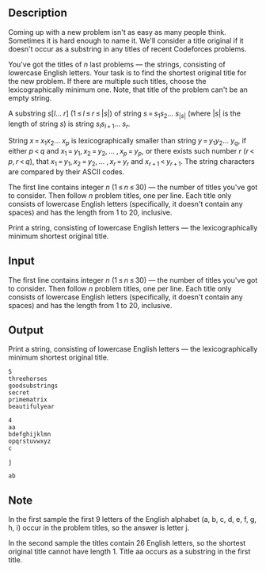 ## Description

<div><p>Coming up with a new problem isn't as easy as many people think. Sometimes it is hard enough to name it. We'll consider a title <span class="tex-font-style-underline">original</span> if it doesn't occur as a substring in any titles of recent Codeforces problems. </p><p>You've got the titles of <span class="tex-span"><i>n</i></span> last problems — the strings, consisting of lowercase English letters. Your task is to find the shortest original title for the new problem. If there are multiple such titles, choose the lexicographically minimum one. Note, that title of the problem can't be an empty string.</p><p>A <span class="tex-font-style-it">substring</span> <span class="tex-span"><i>s</i>[<i>l</i>... <i>r</i>]</span> <span class="tex-span">(1 ≤ <i>l</i> ≤ <i>r</i> ≤ |<i>s</i>|)</span> of string <span class="tex-span"><i>s</i> = <i>s</i><sub class="lower-index">1</sub><i>s</i><sub class="lower-index">2</sub>... <i>s</i><sub class="lower-index">|<i>s</i>|</sub></span> (where <span class="tex-span">|<i>s</i>|</span> is the length of string <span class="tex-span"><i>s</i></span>) is string <span class="tex-span"><i>s</i><sub class="lower-index"><i>l</i></sub><i>s</i><sub class="lower-index"><i>l</i> + 1</sub>... <i>s</i><sub class="lower-index"><i>r</i></sub></span>.</p><p>String <span class="tex-span"><i>x</i> = <i>x</i><sub class="lower-index">1</sub><i>x</i><sub class="lower-index">2</sub>... <i>x</i><sub class="lower-index"><i>p</i></sub></span> is <span class="tex-font-style-it">lexicographically smaller</span> than string <span class="tex-span"><i>y</i> = <i>y</i><sub class="lower-index">1</sub><i>y</i><sub class="lower-index">2</sub>... <i>y</i><sub class="lower-index"><i>q</i></sub></span>, if either <span class="tex-span"><i>p</i> &lt; <i>q</i></span> and <span class="tex-span"><i>x</i><sub class="lower-index">1</sub> = <i>y</i><sub class="lower-index">1</sub>, <i>x</i><sub class="lower-index">2</sub> = <i>y</i><sub class="lower-index">2</sub>, ... , <i>x</i><sub class="lower-index"><i>p</i></sub> = <i>y</i><sub class="lower-index"><i>p</i></sub></span>, or there exists such number <span class="tex-span"><i>r</i></span> <span class="tex-span">(<i>r</i> &lt; <i>p</i>, <i>r</i> &lt; <i>q</i>)</span>, that <span class="tex-span"><i>x</i><sub class="lower-index">1</sub> = <i>y</i><sub class="lower-index">1</sub>, <i>x</i><sub class="lower-index">2</sub> = <i>y</i><sub class="lower-index">2</sub>, ... , <i>x</i><sub class="lower-index"><i>r</i></sub> = <i>y</i><sub class="lower-index"><i>r</i></sub></span> and <span class="tex-span"><i>x</i><sub class="lower-index"><i>r</i> + 1</sub> &lt; <i>y</i><sub class="lower-index"><i>r</i> + 1</sub></span>. The string characters are compared by their ASCII codes.</p></div><div class="input-specification"><p>The first line contains integer <span class="tex-span"><i>n</i></span> (<span class="tex-span">1 ≤ <i>n</i> ≤ 30</span>) — the number of titles you've got to consider. Then follow <span class="tex-span"><i>n</i></span> problem titles, one per line. Each title only consists of lowercase English letters (specifically, it doesn't contain any spaces) and has the length from 1 to 20, inclusive.</p></div><div class="output-specification"><p>Print a string, consisting of lowercase English letters — the lexicographically minimum shortest original title.</p></div>

## Input

<p>The first line contains integer <span class="tex-span"><i>n</i></span> (<span class="tex-span">1 ≤ <i>n</i> ≤ 30</span>) — the number of titles you've got to consider. Then follow <span class="tex-span"><i>n</i></span> problem titles, one per line. Each title only consists of lowercase English letters (specifically, it doesn't contain any spaces) and has the length from 1 to 20, inclusive.</p>

## Output

<p>Print a string, consisting of lowercase English letters — the lexicographically minimum shortest original title.</p>





```input1
5
threehorses
goodsubstrings
secret
primematrix
beautifulyear

```




```input2
4
aa
bdefghijklmn
opqrstuvwxyz
c

```




```output1
j

```




```output2
ab

```



## Note

<p>In the first sample the first 9 letters of the English alphabet (<span class="tex-font-style-tt">a, b, c, d, e, f, g, h, i</span>) occur in the problem titles, so the answer is letter <span class="tex-font-style-tt">j</span>.</p><p>In the second sample the titles contain 26 English letters, so the shortest original title cannot have length 1. Title <span class="tex-font-style-tt">aa</span> occurs as a substring in the first title.</p>
